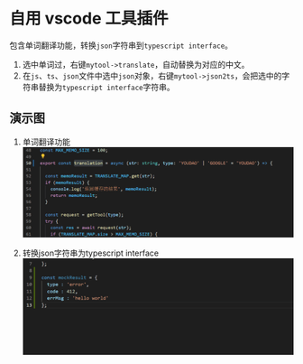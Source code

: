# 自用 vscode 工具插件

包含单词翻译功能，转换`json`字符串到`typescript interface`。

1. 选中单词过，右键`mytool->translate`，自动替换为对应的中文。
2. 在`js`、`ts`、`json`文件中选中`json`对象，右键`mytool->json2ts`，会把选中的字符串替换为`typescript interface`字符串。

## 演示图

1. 单词翻译功能
![translate](./image/translate.gif)

2. 转换json字符串为typescript interface
![json2ts](./image/json2ts.gif)
